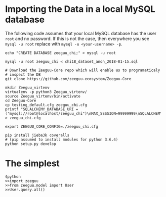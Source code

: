 


# Importing the Data in a local MySQL database

The following code assumes that your local MySQL database 
has the user `root` and no password. If this is not the 
case, then everywhere you see `mysql -u root` replace with `mysql -u <your-username> -p`.


    echo "CREATE DATABASE zeeguu_chi;" > mysql -u root

    mysql -u root zeeguu_chi < chi18_dataset_anon_2018-01-15.sql
    
    # Download the Zeeguu-Core repo which will enable us to programaticaly 
    # inspect the DB
    git clone https://github.com/zeeguu-ecosystem/Zeeguu-Core

    mkdir Zeeguu_virtenv
    virtualenv -p python3 Zeeguu_virtenv/
    source Zeeguu_virtenv/bin/activate
    cd Zeeguu-Core
    cp testing_default.cfg zeeguu_chi.cfg
    printf "SQLALCHEMY_DATABASE_URI = ("mysql://root@localhost/zeeguu_chi")\nMAX_SESSION=99999999\nSQLALCHEMY_TRACK_MODIFICATIONS=False" > zeeguu_chi.cfg 

    export ZEEGUU_CORE_CONFIG=./zeeguu_chi.cfg

    pip install jieba3k coveralls
    # (pip assumed to install modules for python 3.6.4)
    python setup.py develop


# The simplest 
    $python
    >>import zeeguu
    >>from zeeguu.model import User
    >>User.query.all()

